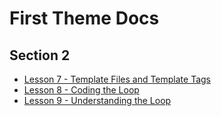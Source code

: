 # First Theme Docs

## Section 2

- [Lesson 7 - Template Files and Template Tags](.archives/sec2_less7.md)
- [Lesson 8 - Coding the Loop](.archives/sec2_less8.md)
- [Lesson 9 - Understanding the Loop](.archives/sec2_less9.md)